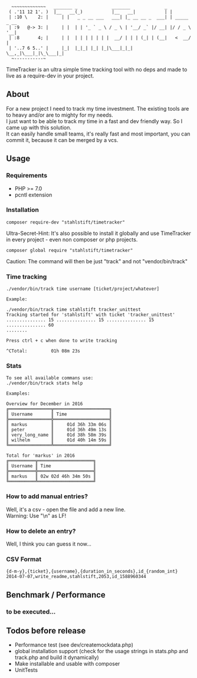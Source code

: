 ```
  ~~~~~~~~~~~~~   _______ _             _______             _             
 ( .'11 12 1'. )  |__   __(_)           |__   __|           | |
 | :10 \    2: |     | |   _ _ __ ___   ___| |_ __ __ _  ___| | _____ _ __
 | :9   @-> 3: |     | |  | | '_ ` _ \ / _ \ | '__/ _` |/ __| |/ / _ \ '__|
 | :8       4; |     | |  | | | | | | |  __/ | | | (_| | (__|   <  __/ |
 | '..7 6 5..' |     |_|  |_|_| |_| |_|\___|_|_|  \__,_|\___|_|\_\___|_|
  ~-----------~ 
```
TimeTracker is an ultra simple time tracking tool with no deps and made to live as a require-dev in your project.

## About
For a new project I need to track my time investment. The existing tools are to heavy and/or are to mighty for my needs.     
I just want to be able to track my time in a fast and dev friendly way. So I came up with this solution.    
It can easily handle small teams, it's really fast and most important, you can commit it, because it can be merged by a vcs. 

## Usage
### Requirements
* PHP >= 7.0
* pcntl extension

### Installation
```
composer require-dev "stahlstift/timetracker"
```
Ultra-Secret-Hint: 
It's also possible to install it globally and use TimeTracker in every project - even non composer or php projects.  
```
composer global require "stahlstift/timetracker"
```
Caution: The command will then be just "track" and not "vendor/bin/track" 

### Time tracking
```
./vendor/bin/track time username [ticket/project/whatever]

Example:

./vendor/bin/track time stahlstift tracker_unittest
Tracking started for 'stahlstift' with ticket 'tracker_unittest'
............... 15 ............... 15 ............... 15 ............... 60
........

Press ctrl + c when done to write tracking

^CTotal:         01h 08m 23s

```

### Stats
```
To see all available commans use:
./vendor/bin/track stats help

Examples:

Overview for December in 2016
╔════════════════╦═════════════════════╗
║ Username       ║ Time                ║
╠════════════════╬═════════════════════╣
║ markus         ║     01d 36h 33m 06s ║
║ peter          ║     01d 36h 49m 13s ║
║ very_long_name ║     01d 38h 58m 39s ║
║ wilhelm        ║     01d 40h 14m 59s ║
╚════════════════╩═════════════════════╝

Total for 'markus' in 2016
╔══════════╦═════════════════════╗
║ Username ║ Time                ║
╠══════════╬═════════════════════╣
║ markus   ║ 02w 02d 46h 34m 50s ║
╚══════════╩═════════════════════╝
```

### How to add manual entries?
Well, it's a csv - open the file and add a new line.   
Warning: Use "\n" as LF!

### How to delete an entry?
Well, I think you can guess it now...

### CSV Format

```
{d-m-y},{ticket},{username},{duration_in_seconds},id_{random_int}
2014-07-07,write_readme,stahlstift,2053,id_1588960344
```

## Benchmark / Performance

### to be executed...

## Todos before release
* Performance test (see dev/createmockdata.php)
* global installation support (check for the usage strings in stats.php and track.php and build it dynamically)
* Make installable and usable with composer
* UnitTests
